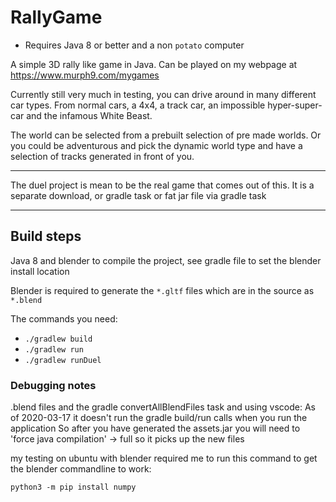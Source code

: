 # RallyGame

- Requires Java 8 or better and a non `potato` computer

A simple 3D rally like game in Java.
Can be played on my webpage at https://www.murph9.com/mygames

Currently still very much in testing, you can drive around in many different car types. From normal cars, a 4x4, a track car, an impossible hyper-super-car and the infamous White Beast.

The world can be selected from a prebuilt selection of pre made worlds. Or you could be adventurous and pick the dynamic world type and have a selection of tracks generated in front of you.

---
The duel project is mean to be the real game that comes out of this.
It is a separate download, or gradle task or fat jar file via gradle task

---

## Build steps

Java 8 and blender to compile the project, see gradle file to set the blender install location

Blender is required to generate the `*.gltf` files which are in the source as `*.blend`

The commands you need:
- `./gradlew build`
- `./gradlew run`
- `./gradlew runDuel`

### Debugging notes

.blend files and the gradle convertAllBlendFiles task and using vscode:
As of 2020-03-17 it doesn't run the gradle build/run calls when you run the application
So after you have generated the assets.jar you will need to 'force java compilation' -> full so it picks up the new files


my testing on ubuntu with blender required me to run this command to get the blender commandline to work:

`python3 -m pip install numpy`
